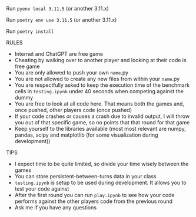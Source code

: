 Run `pyenv local 3.11.5` (or another 3.11.x)

Run `poetry env use 3.11.5` (or another 3.11.x)

Run `poetry install`

RULES

- Internet and ChatGPT are free game
- Cheating by walking over to another player and looking at their code is free game
- You are only allowed to push your own `name`.py
- You are not allowed to create any new files from within your `name`.py
- You are respectfully asked to keep the execution time of the benchmark cells in `testing.ipynb` under 40 seconds when competing against the dummy
- You are free to look at all code here. That means both the games and, once pushed, other players code (once pushed)
- If your code crashes or causes a crash due to invalid output, I will throw you out of that specific game, so no points that that round for that game
- Keep yourself to the libraries available (most most relevant are numpy, pandas, scipy and matplotlib (for some visualization during development))

TIPS

- I expect time to be quite limited, so divide your time wisely between the games
- You can store persistent-between-turns data in your class
- `testing.ipynb` is setup to be used during development. It allows you to test your code against 
- After the first round you can run `play.ipynb` to see how your code performs against the other players code from the previous round
- Ask me if you have any questions